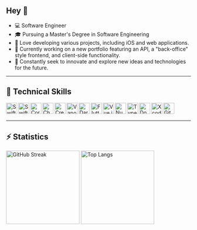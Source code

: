 ## Hey 👋

* 💻 Software Engineer
* 🎓 Pursuing a Master's Degree in Software Engineering
* 🌟 Love developing various projects, including iOS and web applications.
* 🔧 Currently working on a new portfolio featuring an API, a "back-office" style frontend, and client-side functionality.
* 🚀 Constantly seek to innovate and explore new ideas and technologies for the future.

---

## 🧰 Technical Skills
<img align="left" width="30px" src="https://cdn.jsdelivr.net/gh/devicons/devicon@latest/icons/swift/swift-original.svg" alt="Swift" />
<img align="left" width="30px" src="https://img.icons8.com/?size=512&id=_BTyk4vBumjx&format=png" alt="SwiftUI" />
<img align="left" width="30px" src="https://velog.velcdn.com/images/qnm83/post/92952fa1-24b5-4c85-b4a1-bd5d0ef015db/image.png" alt="CoreData" />
<img align="left" width="30px" src="https://img1.daumcdn.net/thumb/R800x0/?scode=mtistory2&fname=https%3A%2F%2Fblog.kakaocdn.net%2Fdn%2FKEql9%2Fbtr53IlDpxK%2F7xi6tnO2sNzcrTjKkj8ph0%2Fimg.png" alt="Chart" />
<img align="left" width="30px" src="https://developer.apple.com/assets/elements/icons/create-ml/create-ml-96x96_2x.png" alt="CreateML" />
<img align="left" width="30px" src="https://docs.vapor.codes/assets/logo.png" alt="Vapor" />
<img align="left" width="30px" src="https://cdn.jsdelivr.net/gh/devicons/devicon@latest/icons/dart/dart-original.svg" alt="Dart" />
<img align="left" width="30px" src="https://cdn.jsdelivr.net/gh/devicons/devicon@latest/icons/flutter/flutter-original.svg" alt="Flutter" />
<img align="left" width="30px" src="https://cdn.jsdelivr.net/gh/devicons/devicon@latest/icons/vuejs/vuejs-original.svg" alt="Vue.js" />
<img align="left" width="30px" src="https://cdn.jsdelivr.net/gh/devicons/devicon@latest/icons/nuxtjs/nuxtjs-original.svg" alt="Nuxt.js" />
<img align="left" width="30px" src="https://cdn.jsdelivr.net/gh/devicons/devicon@latest/icons/typescript/typescript-original.svg" alt="TypeScript" />
<img align="left" width="30px" src="https://cdn.jsdelivr.net/gh/devicons/devicon@latest/icons/docker/docker-plain.svg" alt="Docker" />
<img align="left" width="30px" src="https://cdn.jsdelivr.net/gh/devicons/devicon@latest/icons/xcode/xcode-original.svg" alt="Xcode" />
<img align="left" width="30px" src="https://cdn.jsdelivr.net/gh/devicons/devicon@latest/icons/git/git-original.svg" alt="Git" />

<br />
<br />

---

## ⚡️ Statistics
<div>
  <img height="200px" src="https://streak-stats.demolab.com/?user=CarolaneLFBV&theme=transparent&ring=6495ED&fire=6495ED&currStreakNum=0969DA&sideNums=0969DA&currStreakLabel=0969DA&sideLabels=0969DA&dates=636C76&excludeDaysLabel=636C76" alt="GitHub Streak" />
<img height="200px" src="https://github-readme-stats.vercel.app/api/top-langs/?username=CarolaneLFBV&layout=donut&title_color=0969DA&text_color=636C76&theme=transparent" alt="Top Langs" />
</div>
